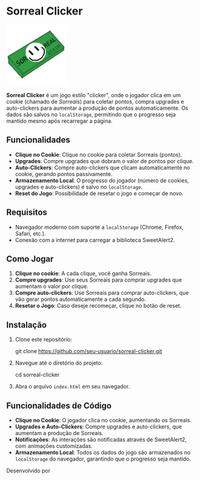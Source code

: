 # Sorreal Clicker

<img src="img/sorrealv1.png" width="160" />

**Sorreal Clicker** é um jogo estilo "clicker", onde o jogador clica em um cookie (chamado de *Sorreais*) para coletar pontos, compra upgrades e auto-clickers para aumentar a produção de pontos automaticamente. Os dados são salvos no `localStorage`, permitindo que o progresso seja mantido mesmo após recarregar a página.

## Funcionalidades

- **Clique no Cookie**: Clique no cookie para coletar Sorreais (pontos).
- **Upgrades**: Compre upgrades que dobram o valor de pontos por clique.
- **Auto-Clickers**: Compre auto-clickers que clicam automaticamente no cookie, gerando pontos passivamente.
- **Armazenamento Local**: O progresso do jogador (número de cookies, upgrades e auto-clickers) é salvo no `localStorage`.
- **Reset do Jogo**: Possibilidade de resetar o jogo e começar de novo.

## Requisitos

- Navegador moderno com suporte a `localStorage` (Chrome, Firefox, Safari, etc.).
- Conexão com a internet para carregar a biblioteca SweetAlert2.

## Como Jogar

1. **Clique no cookie**: A cada clique, você ganha Sorreais.
2. **Compre upgrades**: Use seus Sorreais para comprar upgrades que aumentam o valor por clique.
3. **Compre auto-clickers**: Use Sorreais para comprar auto-clickers, que vão gerar pontos automaticamente a cada segundo.
4. **Resetar o Jogo**: Caso deseje recomeçar, clique no botão de reset.

## Instalação

1. Clone este repositório:

    git clone https://github.com/seu-usuario/sorreal-clicker.git

2. Navegue até o diretório do projeto:

    cd sorreal-clicker

3. Abra o arquivo `index.html` em seu navegador.

## Funcionalidades de Código

- **Clique no Cookie**: O jogador clica no cookie, aumentando os Sorreais.
- **Upgrades e Auto-Clickers**: Compre upgrades e auto-clickers, que aumentam a produção de Sorreais.
- **Notificações**: As interações são notificadas através de SweetAlert2, com animações customizadas.
- **Armazenamento Local**: Todos os dados do jogo são armazenados no `localStorage` do navegador, garantindo que o progresso seja mantido.

Desenvolvido por 
